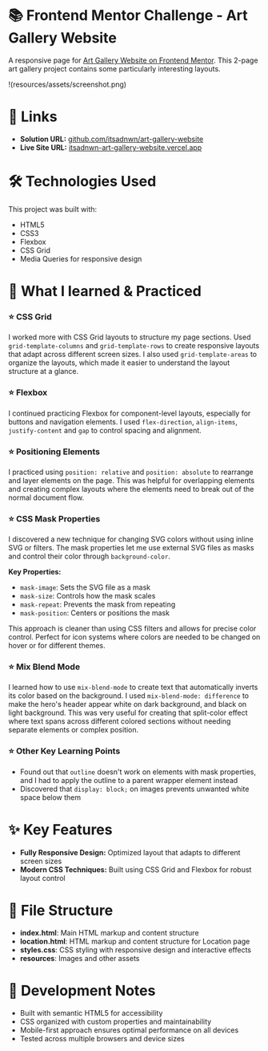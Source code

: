 # 📚 Frontend Mentor Challenge - Art Gallery Website

A responsive page for [Art Gallery Website on Frontend Mentor](https://www.frontendmentor.io/challenges/art-gallery-website-yVdrZlxyA). This 2-page art gallery project contains some particularly interesting layouts.

!(resources/assets/screenshot.png)

# 🔗 Links

+ **Solution URL:** [github.com/itsadnwn/art-gallery-website](https://github.com/itsadnwn/art-gallery-website/)
+ **Live Site URL:** [itsadnwn-art-gallery-website.vercel.app](https://itsadnwn-art-gallery-website.vercel.app/)

# 🛠️ Technologies Used

This project was built with:
+ HTML5
+ CSS3
+ Flexbox
+ CSS Grid
+ Media Queries for responsive design

# 🎯 What I learned & Practiced

### ⭐ CSS Grid
I worked more with CSS Grid layouts to structure my page sections. Used `grid-template-columns` and `grid-template-rows` to create responsive layouts that adapt across different screen sizes.
I also used `grid-template-areas` to organize the layouts, which made it easier to understand the layout structure at a glance.

### ⭐ Flexbox
I continued practicing Flexbox for component-level layouts, especially for buttons and navigation elements. I used `flex-direction`, `align-items`, `justify-content` and `gap` to control spacing and alignment.

### ⭐ Positioning Elements
I practiced using `position: relative` and `position: absolute` to rearrange and layer elements on the page. This was helpful for overlapping elements and creating complex layouts where the elements need to break out of the normal document flow.

### ⭐ CSS Mask Properties
I discovered a new technique for changing SVG colors without using inline SVG or filters. The mask properties let me use external SVG files as masks and control their color through `background-color`.

**Key Properties:**
+ `mask-image`: Sets the SVG file as a mask
+ `mask-size`: Controls how the mask scales
+ `mask-repeat`: Prevents the mask from repeating
+ `mask-position`: Centers or positions the mask

This approach is cleaner than using CSS filters and allows for precise color control. Perfect for icon systems where colors are needed to be changed on hover or for different themes.

### ⭐ Mix Blend Mode
I learned how to use `mix-blend-mode` to create text that automatically inverts its color based on the background. I used `mix-blend-mode: difference` to make the hero's header appear white on dark background, and black on light background.
This was very useful for creating that split-color effect where text spans across different colored sections without needing separate elements or complex position.

### ⭐ Other Key Learning Points
+ Found out that `outline` doesn't work on elements with mask properties, and I had to apply the outline to a parent wrapper element instead
+ Discovered that `display: block;` on images prevents unwanted white space below them

# ✨ Key Features

+ **Fully Responsive Design:** Optimized layout that adapts to different screen sizes
+ **Modern CSS Techniques:** Built using CSS Grid and Flexbox for robust layout control

# 📁 File Structure

+ **index.html**: Main HTML markup and content structure
+ **location.html**: HTML markup and content structure for Location page
+ **styles.css**: CSS styling with responsive design and interactive effects
+ **resources**: Images and other assets

# 🔧 Development Notes

+ Built with semantic HTML5 for accessibility
+ CSS organized with custom properties and maintainability 
+ Mobile-first approach ensures optimal performance on all devices
+ Tested across multiple browsers and device sizes
